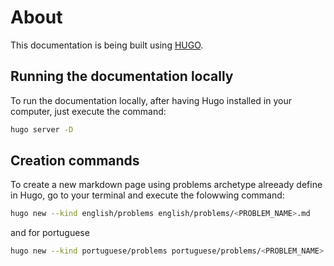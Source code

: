 # About

This documentation is being built using [HUGO](https://gohugo.io/).

## Running the documentation locally

To run the documentation locally, after having Hugo installed in your computer, just execute the command:

```bash
hugo server -D
```

## Creation commands

To create a new markdown page using problems archetype alreeady define in Hugo, go to your
terminal and execute the folowwing command:

```bash
hugo new --kind english/problems english/problems/<PROBLEM_NAME>.md
```

and for portuguese

```bash
hugo new --kind portuguese/problems portuguese/problems/<PROBLEM_NAME>.md
```
